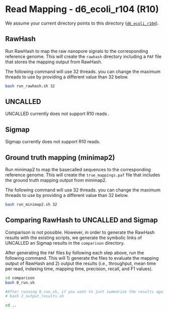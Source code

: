 # Read Mapping - d6_ecoli_r104 (R10)

We assume your current directory points to this directory ([`d6_ecoli_r104`](./)).

## RawHash

Run RawHash to map the raw nanopore signals to the corresponding reference genome. This will create the `rawhash` directory including a `PAF` file that stores the mapping output from RawHash.

The following command will use 32 threads. you can change the maximum threads to use by providing a different value than 32 below.

```bash
bash run_rawhash.sh 32
```

<!-- ### Profiling RawHash

We have created a script to profile the main steps of RawHash (i.e., I/O, signal-to-event conversion, sketching, seeding, chaining, and the entire mapping). Before running the following script, RawHash needs to be compiled with the profiling mode. Please modify the corresponding lines of this [Makefile](../../../../src/Makefile) as follows and then recompile RawHash:

```bash
# For profiling
CFLAGS+=-DPROFILERH=1
CPPFLAGS+=-DPROFILERH=1
```

After compiling with the profiling mode and adding RawHash to your path, you can run the following script to generate the profilied runtimes. The profiling result will be directed to `stderr`.

```bash
bash profile_rawhash.sh 1
``` -->

## UNCALLED

UNCALLED currently does not support R10 reads .

## Sigmap

Sigmap currently does not support R10 reads.

## Ground truth mapping (minimap2)

Run minimap2 to map the basecalled sequences to the corresponding reference genome. This will create the `true_mappings.paf` file that includes the ground truth mapping output from minimap2.

The following command will use 32 threads. you can change the maximum threads to use by providing a different value than 32 below.

```bash
bash run_minimap2.sh 32
```

## Comparing RawHash to UNCALLED and Sigmap

Comparison is not possible. However, in order to generate the RawHash results with the existing scripts, we generate the symbolic links of UNCALLED an Sigmap results in the `comparison` directory.

After generating the `PAF` files by following each step above, run the following command. This will 1) generate the files to evaluate the mapping output of RawHash and 2) output the results (i.e., throughput, mean time per read, indexing time, mapping time, precision, recall, and F1 values).

```bash
cd comparison
bash 0_run.sh

#After running 0_run.sh, if you want to just summarize the results again without generating the evaluation files, you can alternatively run the following command:
# bash 2_output_results.sh

cd ..
```
